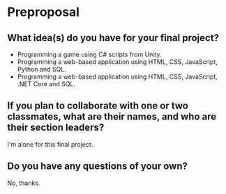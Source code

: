 # Preproposal

## What idea(s) do you have for your final project?

* Programming a game using C# scripts from Unity.
* Programming a web-based application using HTML, CSS, JavaScript, Python and SQL.
* Programming a web-based application using HTML, CSS, JavaScript, .NET Core and SQL.

## If you plan to collaborate with one or two classmates, what are their names, and who are their section leaders?

I'm alone for this final project.

## Do you have any questions of your own?

No, thanks.
